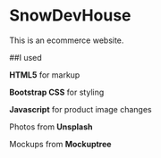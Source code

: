 # SnowDevHouse

This is an ecommerce website.


##I used

**HTML5** for markup

**Bootstrap CSS** for styling

**Javascript** for product image changes

Photos from **Unsplash**

Mockups from **Mockuptree**

